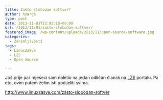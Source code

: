 ```yaml
---
title: Zašto slobodan softver?
author: hvarga
type: post
date: 2013-11-01T22:02:18+00:00
url: /2013/11/01/zasto-slobodan-softver/
featured_image: /wp-content/uploads/2013/11/open-source-software.jpg
categories:
  - Zanimljivosti
tags:
  - LinuxZaSve
  - LZS
  - Open Source

---
```

Još prije par mjeseci sam naletio na jedan odličan članak na <a title="LZS" href="http://www.linuxzasve.com/" target="_blank">LZS</a> portalu. Pa eto, ovim putem želim isti podijeliti svima.

<http://www.linuxzasve.com/zasto-slobodan-softver>